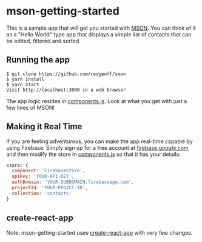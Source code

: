 # mson-getting-started

This is a sample app that will get you started with [MSON](https://github.com/redgeoff/mson). You can think of it as a "Hello World" type app that displays a simple list of contacts that can be edited, filtered and sorted.

## Running the app

    $ git clone https://github.com/redgeoff/smon
    $ yarn install
    $ yarn start
    Visit http://localhost:3000 in a web browser

The app logic resides in [components.js](src/components.js). Look at what you get with just a few lines of MSON!

## Making it Real Time

If you are feeling adventurous, you can make the app real-time capable by using Firebase. Simply sign up for a free account at [firebase.google.com](https://firebase.google.com/) and then modify the store in [components.js](src/components.js) so that it has your details:
```js
store: {
  component: 'FirebaseStore',
  apiKey: 'YOUR-API-KEY',
  authDomain: 'YOUR-SUBDOMAIN.firebaseapp.com',
  projectId: 'YOUR-PROJCT-ID',
  collection: 'contacts'
}
```

## create-react-app

Note: mson-getting-started uses [create-react-app](https://github.com/facebook/create-react-app) with very few changes.
